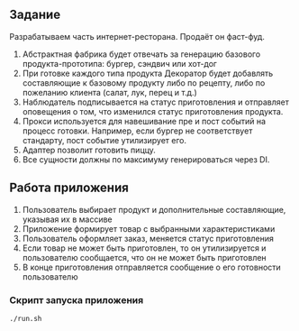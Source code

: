 ## Задание

Разрабатываем часть интернет-ресторана. Продаёт он фаст-фуд.

1. Абстрактная фабрика будет отвечать за генерацию базового продукта-прототипа: бургер, сэндвич или хот-дог
2. При готовке каждого типа продукта Декоратор будет добавлять составляющие к базовому продукту либо по рецепту, либо по пожеланию клиента (салат, лук, перец и т.д.)
3. Наблюдатель подписывается на статус приготовления и отправляет оповещения о том, что изменился статус приготовления продукта.
4. Прокси используется для навешивание пре и пост событий на процесс готовки. Например, если бургер не соответствует стандарту, пост событие утилизирует его.
5. Адаптер позволит готовить пиццу.
6. Все сущности должны по максимуму генерироваться через DI.

## Работа приложения

1. Пользователь выбирает продукт и дополнительные составляющие, указывая их в массиве
2. Приложение формирует товар с выбранными характеристиками
3. Пользователь оформляет заказ, меняется статус приготовления
4. Если товар не может быть приготовлен, то он утилизируется и пользователю сообщается, что он не может быть приготовлен
5. В конце приготовления отправляется сообщение о его готовности пользователю

### Скрипт запуска приложения
```bash
./run.sh
```